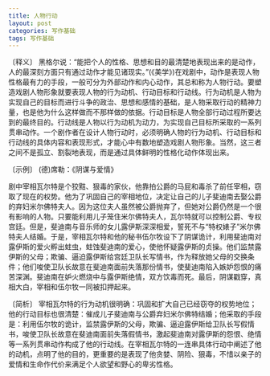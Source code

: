 ```yaml
---
title: 人物行动
layout: post
categories: 写作基础
tags: 写作基础
---
```


〔释义〕 黑格尔说：“能把个人的性格、思想和目的最清楚地表现出来的是动作，人的最深刻方面只有通过动作才能见诸现实。”(《美学》)在戏剧中，动作是表现人物性格最有力的手段，一般可分为外部动作和内心动作，其总和称为人物行动。要塑造戏剧人物形象就要表现人物的行为动机、行动目标和行动线。行为动机是人物为实现自己的目标而进行斗争的政治、思想和感情的基础，是人物采取行动的精神力量，也是他为什么这样做而不那样做的依据。行动目标是人物全部行动过程所要达到的最终目的。行动线是人物以行为动机为动力，为实现自己目标所采取的一系列贯串动作。一个剧作者在设计人物行动时，必须明确人物的行为动机、行动目标和行动线的具体内容和表现形式，才能心中有数地塑造戏剧人物形象。当然，这三者之间不是孤立、割裂地表现，而是通过具体鲜明的性格化动作体现出来。

〔示例〕 (德)席勒：《阴谋与爱情》

剧中宰相瓦尔特是个狡黠、狠毒的家伙，他靠拍公爵的马屁和毒杀了前任宰相，窃取了现在的权势。他为了巩固自己的宰相地位，决定让自己的儿子斐迪南去娶公爵的弃妇米尔佛特夫人。因为这位夫人虽然被公爵抛弃了，但她对公爵仍然是一个很有影响的人物。只要能利用儿子笼住米尔佛特夫人，瓦尔特就可以控制公爵、专权宫廷。但是，斐迪南与音乐师的女儿露伊斯深深相爱，誓死不与“特权婊子”米尔佛特夫人结婚。于是，宰相瓦尔特和他的秘书伍尔牧设下了阴谋诡计，利用斐迪南对露伊斯的爱火孵出蛀虫，蛀蚀斐迪南的爱心，使他怀疑露伊斯的贞操。他们监禁露伊斯的父母；欺骗、逼迫露伊斯给宫廷卫队长写情书，作为释放她父母的交换条件；他们唆使卫队长故意在斐迪南面前失落那份情书，使斐迪南陷入嫉妒怨恨的痛苦深渊。斐迪南在妒火燃烧中与露伊斯绝情，双方饮毒而死。最后，阴谋戳穿，真相大白，宰相和伍尔牧一同被扣押起来。

〔简析〕 宰相瓦尔特的行为动机很明确：巩固和扩大自己已经窃夺的权势地位；他的行动目标也很清楚：催成儿子斐迪南与公爵弃妇米尔佛特结婚；他采取的手段是：利用伍尔牧的诡计，监禁露伊斯的父母，欺骗、逼迫露伊斯给卫队长写假情书，唆使卫队长故意在斐迪南面前失落假情书，激起斐迪南对露伊斯的怨恨、绝情等一系列贯串动作构成了他的行动线。在宰相瓦尔特的一连串具体行动中阐述了他的动机，点明了他的目的，更重要的是表现了他贪婪、阴险、狠毒，不惜以亲子的爱情和生命作代价来满足个人欲望和野心的卑劣性格。 